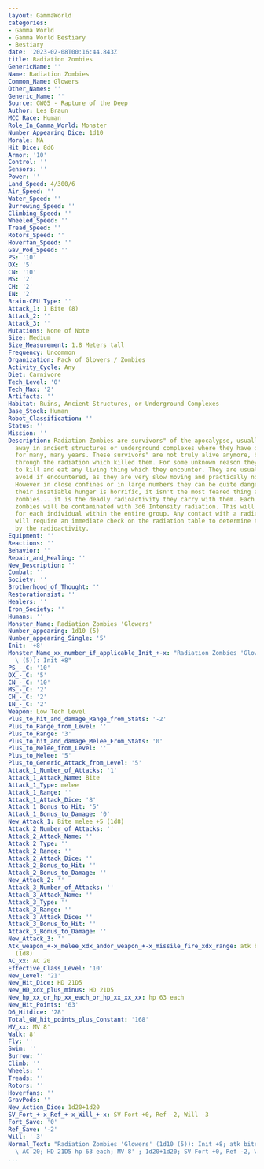 ```yaml
---
layout: GammaWorld
categories:
- Gamma World
- Gamma World Bestiary
- Bestiary
date: '2023-02-08T00:16:44.843Z'
title: Radiation Zombies
GenericName: ''
Name: Radiation Zombies
Common_Name: Glowers
Other_Names: ''
Generic_Name: ''
Source: GW05 - Rapture of the Deep
Author: Les Braun
MCC Race: Human
Role_In_Gamma_World: Monster
Number_Appearing_Dice: 1d10
Morale: NA
Hit_Dice: 8d6
Armor: '10'
Control: ''
Sensors: ''
Power: ''
Land_Speed: 4/300/6
Air_Speed: ''
Water_Speed: ''
Burrowing_Speed: ''
Climbing_Speed: ''
Wheeled_Speed: ''
Tread_Speed: ''
Rotors_Speed: ''
Hoverfan_Speed: ''
Gav_Pod_Speed: ''
PS: '10'
DX: '5'
CN: '10'
MS: '2'
CH: '2'
IN: '2'
Brain-CPU Type: ''
Attack_1: 1 Bite (8)
Attack_2: ''
Attack_3: ''
Mutations: None of Note
Size: Medium
Size_Measurement: 1.8 Meters tall
Frequency: Uncommon
Organization: Pack of Glowers / Zombies
Activity_Cycle: Any
Diet: Carnivore
Tech_Level: '0'
Tech_Max: '2'
Artifacts: ''
Habitat: Ruins, Ancient Structures, or Underground Complexes
Base_Stock: Human
Robot_Classification: ''
Status: ''
Mission: ''
Description: Radiation Zombies are survivors" of the apocalypse, usually found sealed
  away in ancient structures or underground complexes where they have dwelled mindlessly
  for many, many years. These survivors" are not truly alive anymore, but kept animated
  through the radiation which killed them. For some unknown reason they have an urge
  to kill and eat any living thing which they encounter. They are usually easy to
  avoid if encountered, as they are very slow moving and practically non-intelligent.
  However in close confines or in large numbers they can be quite dangerous.Though
  their insatiable hunger is horrific, it isn't the most feared thing about radiation
  zombies... it is the deadly radioactivity they carry with them. Each group of radiation
  zombies will be contaminated with 3d6 Intensity radiation. This will be uniform
  for each individual within the entire group. Any contact with a radiation zombie
  will require an immediate check on the radiation table to determine the damage caused
  by the radioactivity.
Equipment: ''
Reactions: ''
Behavior: ''
Repair_and_Healing: ''
New_Description: ''
Combat: ''
Society: ''
Brotherhood_of_Thought: ''
Restorationsist: ''
Healers: ''
Iron_Society: ''
Humans: ''
Monster_Name: Radiation Zombies 'Glowers'
Number_appearing: 1d10 (5)
Number_appearing_Single: '5'
Init: '+8'
Monster_Name_xx_number_if_applicable_Init_+-x: "Radiation Zombies 'Glowers' (1d10\
  \ (5)): Init +8"
PS_-_C: '10'
DX_-_C: '5'
CN_-_C: '10'
MS_-_C: '2'
CH_-_C: '2'
IN_-_C: '2'
Weapon: Low Tech Level
Plus_to_hit_and_damage_Range_from_Stats: '-2'
Plus_to_Range_from_Level: ''
Plus_to_Range: '3'
Plus_to_hit_and_damage_Melee_From_Stats: '0'
Plus_to_Melee_from_Level: ''
Plus_to_Melee: '5'
Plus_to_Generic_Attack_from_Level: '5'
Attack_1_Number_of_Attacks: '1'
Attack_1_Attack_Name: Bite
Attack_1_Type: melee
Attack_1_Range: ''
Attack_1_Attack_Dice: '8'
Attack_1_Bonus_to_Hit: '5'
Attack_1_Bonus_to_Damage: '0'
New_Attack_1: Bite melee +5 (1d8)
Attack_2_Number_of_Attacks: ''
Attack_2_Attack_Name: ''
Attack_2_Type: ''
Attack_2_Range: ''
Attack_2_Attack_Dice: ''
Attack_2_Bonus_to_Hit: ''
Attack_2_Bonus_to_Damage: ''
New_Attack_2: ''
Attack_3_Number_of_Attacks: ''
Attack_3_Attack_Name: ''
Attack_3_Type: ''
Attack_3_Range: ''
Attack_3_Attack_Dice: ''
Attack_3_Bonus_to_Hit: ''
Attack_3_Bonus_to_Damage: ''
New_Attack_3: ''
Atk_weapon_+-x_melee_xdx_andor_weapon_+-x_missile_fire_xdx_range: atk bite melee +5
  (1d8)
AC_xx: AC 20
Effective_Class_Level: '10'
New_Level: '21'
New_Hit_Dice: HD 21D5
New_HD_xdx_plus_minus: HD 21D5
New_hp_xx_or_hp_xx_each_or_hp_xx_xx_xx: hp 63 each
New_Hit_Points: '63'
D6_Hitdice: '28'
Total_GW_hit_points_plus_Constant: '168'
MV_xx: MV 8'
Walk: 8'
Fly: ''
Swim: ''
Burrow: ''
Climb: ''
Wheels: ''
Treads: ''
Rotors: ''
Hoverfans: ''
GravPods: ''
New_Action_Dice: 1d20+1d20
SV_Fort_+-x_Ref_+-x_Will_+-x: SV Fort +0, Ref -2, Will -3
Fort_Save: '0'
Ref_Save: '-2'
Will: '-3'
Normal_Text: "Radiation Zombies 'Glowers' (1d10 (5)): Init +8; atk bite melee +5 (1d8);\
  \ AC 20; HD 21D5 hp 63 each; MV 8' ; 1d20+1d20; SV Fort +0, Ref -2, Will -3"
...
```

